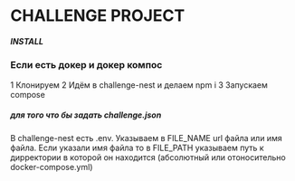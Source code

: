 CHALLENGE PROJECT
=============================================

##### INSTALL 

### Если есть докер и докер компос
1 Клонируем
2 Идём в challenge-nest и делаем npm i
3 Запускаем compose

##### для того что бы задать challenge.json 
В challenge-nest есть .env. Указываем в FILE_NAME url файла или имя файла. Если указали имя файла то в FILE_PATH указываем путь к дирректории в которой он находится (абсолютный или отоносительно docker-compose.yml)